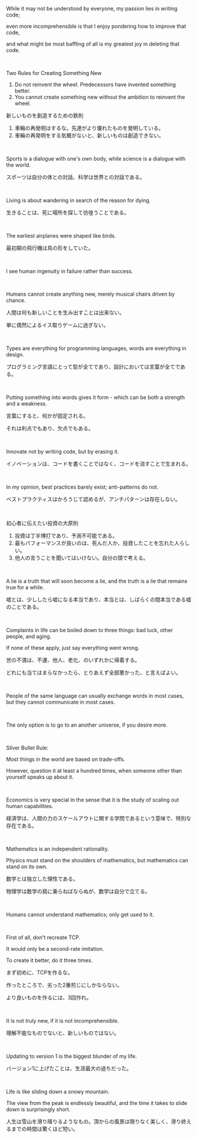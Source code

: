 While it may not be understood by everyone, my passion lies in writing code;

even more incomprehensible is that I enjoy pondering how to improve that code, 

and what might be most baffling of all is my greatest joy in deleting that code.

<br/>

Two Rules for Creating Something New

1. Do not reinvent the wheel. Predecessors have invented something better.
1. You cannot create something new without the ambition to reinvent the wheel.

新しいものを創造するための鉄則
1. 車輪の再発明はするな。先達がより優れたものを発明している。
2. 車輪の再発明をする気概がないと、新しいものは創造できない。

<br/>

Sports is a dialogue with one's own body, while science is a dialogue with the world.

スポーツは自分の体との対話、科学は世界との対話である。

<br/>

Living is about wandering in search of the reason for dying.

生きることは、死に場所を探して彷徨うことである。

<br/>

The earliest airplanes were shaped like birds.

最初期の飛行機は鳥の形をしていた。

<br/>

I see human ingenuity in failure rather than success.

<br/>

Humans cannot create anything new, merely musical chairs driven by chance.

人間は何も新しいことを生み出すことは出来ない。

単に偶然によるイス取りゲームに過ぎない。

<br/>

Types are everything for programming languages, words are everything in design.

プログラミング言語にとって型が全てであり、設計においては言葉が全てである。

<br/>

Putting something into words gives it form - which can be both a strength and a weakness.

言葉にすると、何かが固定される。

それは利点でもあり、欠点でもある。

<br/>

Innovate not by writing code, but by erasing it.

イノベーションは、コードを書くことではなく、コードを消すことで生まれる。

<br/>

In my opinion, best practices barely exist; anti-patterns do not.

ベストプラクティスはかろうじて認めるが、アンチパターンは存在しない。

<br/>

初心者に伝えたい投資の大原則

1. 投資は丁半博打であり、予測不可能である。
2. 最もパフォーマンスが良いのは、死んだ人か、投資したことを忘れた人らしい。
3. 他人の言うことを聞いてはいけない。自分の頭で考える。

<br/>

A lie is a truth that will soon become a lie, and the truth is a lie that remains true for a while.

嘘とは、少ししたら嘘になる本当であり、本当とは、しばらくの間本当である嘘のことである。

<br/>

Complaints in life can be boiled down to three things: bad luck, other people, and aging.

If none of these apply, just say everything went wrong.

世の不満は、不運、他人、老化、のいずれかに帰着する。

どれにも当てはまらなかったら、とりあえず全部悪かった、と言えばよい。

<br/>

People of the same language can usually exchange words in most cases, but they cannot communicate in most cases.

<br/>

The only option is to go to an another universe, if you desire more.

<br/>

Silver Bullet Rule:

Most things in the world are based on trade-offs.

However, question it at least a hundred times, when someone other than yourself speaks up about it.

<br/>

Economics is very special in the sense that it is the study of scaling out human capabilities.

経済学は、人間の力のスケールアウトに関する学問であるという意味で、特別な存在である。

<br/>

Mathematics is an independent rationality.

Physics must stand on the shoulders of mathematics, but mathematics can stand on its own.

数学とは独立した理性である。

物理学は数学の肩に乗らねばならぬが、数学は自分で立てる。

<br/>

Humans cannot understand mathematics; only get used to it.

<br/>

First of all, don't recreate TCP.

It would only be a second-rate imitation.

To create it better, do it three times.

まず初めに、TCPを作るな。

作ったところで、劣った2番煎じにしかならない。

より良いものを作るには、3回作れ。

<br/>

It is not truly new, if it is not incomprehensible.

理解不能なものでないと、新しいものではない。

<br/>

Updating to version 1 is the biggest blunder of my life.

バージョン1に上げたことは、生涯最大の過ちだった。

<br/>

Life is like sliding down a snowy mountain.

The view from the peak is endlessly beautiful, and the time it takes to slide down is surprisingly short.

人生は雪山を滑り降りるようなもの。頂からの風景は限りなく美しく、滑り終えるまでの時間は驚くほど短い。
